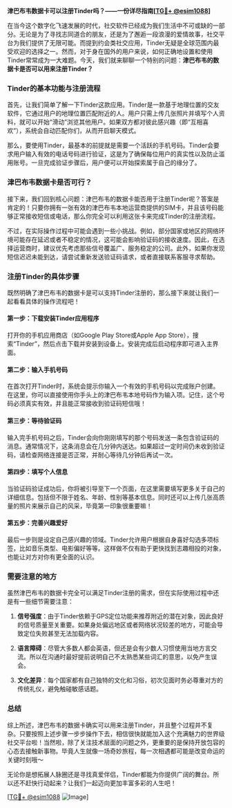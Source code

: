 **津巴布韦数据卡可以注册Tinder吗？——一份详尽指南[[TG💪+ @esim1088](https://t.me/s/esim1088)]**

在当今这个数字化飞速发展的时代，社交软件已经成为我们生活中不可或缺的一部分。无论是为了寻找志同道合的朋友，还是为了邂逅一段浪漫的爱情故事，社交平台为我们提供了无限可能。而提到约会类社交应用，Tinder无疑是全球范围内最受欢迎的选择之一。然而，对于身在国外的用户来说，如何正确地设置和使用Tinder常常成为一大难题。今天，我们就来聊聊一个特别的问题：**津巴布韦的数据卡是否可以用来注册Tinder？**

### Tinder的基本功能与注册流程

首先，让我们简单了解一下Tinder这款应用。Tinder是一款基于地理位置的交友软件，它通过用户的地理位置匹配附近的人。用户只需上传几张照片并填写个人资料，就可以开始“滑动”浏览其他用户。如果双方都对彼此感兴趣（即“互相喜欢”），系统会自动匹配你们，从而开启聊天模式。

那么，要使用Tinder，最基本的前提就是需要一个活跃的手机号码。Tinder会要求用户输入有效的电话号码进行验证，这是为了确保每位用户的真实性以及防止滥用账号。一旦完成验证步骤后，用户便可以开始探索属于自己的缘分了。

### 津巴布韦数据卡是否可行？

接下来，我们回到核心问题：津巴布韦的数据卡能否用于注册Tinder呢？答案是肯定的！只要你拥有一张有效的津巴布韦本地运营商提供的SIM卡，并且该号码能够正常接收短信或电话，那么你完全可以利用这张卡来完成Tinder的注册流程。

不过，在实际操作过程中可能会遇到一些小挑战。例如，部分国家或地区的网络环境可能存在延迟或者不稳定的情况，这可能会影响验证码的接收速度。因此，在选择运营商时，建议优先考虑那些信号覆盖广、服务稳定的公司。此外，如果你发现短信迟迟未能到达，请尝试重新发送验证码请求，或者直接联系客服寻求帮助。

### 注册Tinder的具体步骤

既然明确了津巴布韦的数据卡是可以支持Tinder注册的，那么接下来就让我们一起看看具体的操作流程吧！

#### 第一步：下载安装Tinder应用程序
打开你的手机应用商店（如Google Play Store或Apple App Store），搜索“Tinder”，然后点击下载并安装到设备上。安装完成后启动程序即可进入主界面。

#### 第二步：输入手机号码
在首次打开Tinder时，系统会提示你输入一个有效的手机号码以完成账户创建。在这里，你可以直接使用你手头上的津巴布韦本地号码作为输入项。记住，这个号码必须真实有效，并且能正常接收到验证码短信哦！

#### 第三步：等待验证码
输入完手机号码之后，Tinder会向你刚刚填写的那个号码发送一条包含验证码的消息。通常情况下，这条消息会在几分钟内送达。如果超过一定时间仍未收到验证码，请检查网络连接是否正常，并耐心等待几分钟后再试一次。

#### 第四步：填写个人信息
当验证码验证成功后，你将被引导至下一个页面，在这里需要填写更多关于自己的详细信息。包括但不限于姓名、年龄、性别等基本信息。同时还可以上传几张高质量的照片来展示自己的风采，毕竟第一印象很重要嘛！

#### 第五步：完善兴趣爱好
最后一步则是设定自己感兴趣的领域。Tinder允许用户根据自身喜好勾选多项标签，比如音乐类型、电影偏好等等。这样做不仅有助于更快找到志趣相投的对象，也能让对方对你有更全面的认识。

### 需要注意的地方

虽然津巴布韦的数据卡完全可以满足Tinder注册的需求，但在实际使用过程中还是有一些细节需要注意：

1. **信号强度**：由于Tinder依赖于GPS定位功能来推荐附近的潜在对象，因此良好的信号质量至关重要。如果身处偏远地区或者网络状况较差的地方，可能会导致定位失败甚至无法加载内容。
   
2. **语言障碍**：尽管大多数人都会英语，但还是会有少数人习惯使用当地方言交流。所以在沟通时最好提前说明自己不太熟悉某些词汇的意思，以免产生误会。

3. **文化差异**：每个国家都有自己独特的文化和习俗，初次见面时务必尊重对方的传统礼仪，避免触碰敏感话题。

### 总结

综上所述，津巴布韦的数据卡确实可以用来注册Tinder，并且整个过程并不复杂。只要按照上述步骤一步步操作下去，相信很快就能加入这个充满魅力的世界级社交平台啦！当然啦，除了关注技术层面的问题之外，更重要的是保持开放包容的心态去接触新事物。毕竟人生就像一场奇妙旅程，每一次相遇都可能是改变命运的关键时刻哦～

无论你是想拓展人脉圈还是寻找真爱伴侣，Tinder都能为你提供广阔的舞台。所以还不赶快行动起来？让我们一起迈向更加丰富多彩的人生吧！

[[TG💪+ @esim1088](https://t.me/s/esim1088) ![Image](https://i.postimg.cc/4NQfJmqS/Snipaste-2025-05-13-00-14-12.png)]